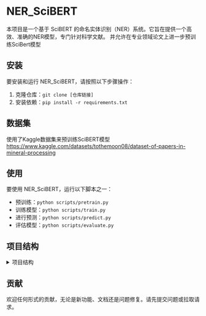 # NER_SciBERT

本项目是一个基于 SciBERT 的命名实体识别（NER）系统。它旨在提供一个高效、准确的NER模型，专门针对科学文献。
并允许在专业领域论文上进一步预训练SciBert模型

## 安装

要安装和运行 NER_SciBERT，请按照以下步骤操作：

1. 克隆仓库：`git clone [仓库链接]`
2. 安装依赖：`pip install -r requirements.txt`
## 数据集

使用了Kaggle数据集来预训练SciBERT模型
https://www.kaggle.com/datasets/tothemoon08/dataset-of-papers-in-mineral-processing

## 使用

要使用 NER_SciBERT，运行以下脚本之一：

- 预训练：`python scripts/pretrain.py`
- 训练模型：`python scripts/train.py`
- 进行预测：`python scripts/predict.py`
- 评估模型：`python scripts/evaluate.py`

## 项目结构

<details>
<summary>项目结构</summary>

- NER_SciBERT/
  - data/
    - raw/
    - processed/
  - src/
    - models/
    - data/
    - utils/
  - scripts/
    - train.py
    - predict.py
    - evaluate.py
  - models/
  - logs/
  - requirements.txt
  - setup.py
  - README.md

</details>

## 贡献

欢迎任何形式的贡献，无论是新功能、文档还是问题修复。请先提交问题或拉取请求。

